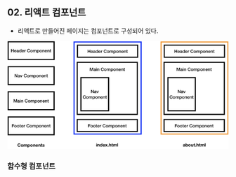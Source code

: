 ## 02. 리액트 컴포넌트
- 리액트로 만들어진 페이지는 컴포넌트로 구성되어 있다.

<img src="/images/react04.png" width="600">

### 함수형 컴포넌트
